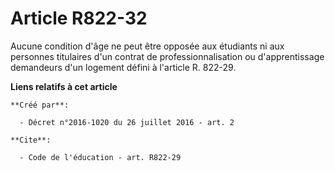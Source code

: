 # Article R822-32

Aucune condition d'âge ne peut être opposée aux étudiants ni aux personnes titulaires d'un contrat de professionnalisation ou
d'apprentissage demandeurs d'un logement défini à l'article R. 822-29.

**Liens relatifs à cet article**

	**Créé par**:

	  - Décret n°2016-1020 du 26 juillet 2016 - art. 2

	**Cite**:

	  - Code de l'éducation - art. R822-29
